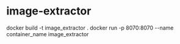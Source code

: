 # image-extractor

docker build -t image_extractor .
docker run -p 8070:8070 --name container_name image_extractor
